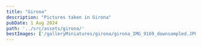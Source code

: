 ```yaml
---
title: "Girona"
description: "Pictures taken in Girona"
pubDate: 1 Aug 2024
path: '../src/assets/girona/'
bestImages: ['/galleryMiniatures/girona/girona_IMG_9169_downsampled.JPG', '/galleryMiniatures/girona/girona_IMG_9176_downsampled.png', '/galleryMiniatures/girona/girona_IMG_9194_downsampled.JPG']
---
```

